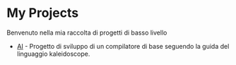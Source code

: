 # My Projects

Benvenuto nella mia raccolta di progetti di basso livello

- [AI](https://github.com/Baddy2002/progetto) - Progetto di sviluppo di un compilatore di base seguendo la guida del linguaggio kaleidoscope.
